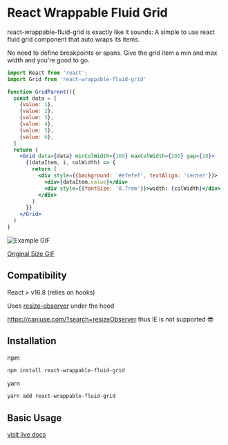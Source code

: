 # React Wrappable Fluid Grid

react-wrappable-fluid-grid is exactly like it sounds: A simple to use react fluid grid component that auto wraps its items.

No need to define breakpoints or spans. Give the grid item a min and max width and you're good to go.

```jsx
import React from 'react';
import Grid from 'react-wrappable-fluid-grid'

function GridParent(){
  const data = [
    {value: 1},
    {value: 2},
    {value: 3},
    {value: 4},
    {value: 5},
    {value: 6},
  ]
  return (
    <Grid data={data} minColWidth={160} maxColWidth={200} gap={10}>
      {(dataItem, i, colWidth) => {
        return (
          <div style={{background: '#efefef', textAlign: 'center'}}>
            <div>{dataItem.value}</div>
            <div style={{fontSize: '0.7rem'}}>width: {colWidth}</div>
          </div>
        )
      }}
    </Grid>
  )
}
```

![Example GIF](https://i.imgur.com/Uu5GdMx.gif)  

[Original Size GIF](https://i.imgur.com/i0hft6t.gifv)


## Compatibility

React > v16.8  (relies on hooks)

Uses [resize-observer](https://developer.mozilla.org/en-US/docs/Web/API/ResizeObserver) under the hood  

https://caniuse.com/?search=resizeObserver
thus IE is not supported :sunglasses:

## Installation

npm
```bash
npm install react-wrappable-fluid-grid
```
yarn
```bash
yarn add react-wrappable-fluid-grid
```

## Basic Usage

[visit live docs](https://react-wrappable-fluid-grid.vercel.app/)




